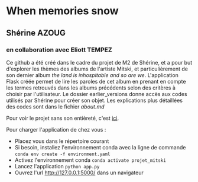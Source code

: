 # When memories snow
## Shérine AZOUG
### en collaboration avec Eliott TEMPEZ

Ce github a été créé dans le cadre du projet de M2 de Shérine, et a pour but d'explorer les thèmes des albums de l'artiste Mitski, et particulièrement de son dernier album *the land is inhospitable and so are we*. L'application Flask créée permet de lire les paroles de cet album en prenant en compte les termes retrouvés dans les albums précédents selon des critères à choisir par l'utilisateur. Le dossier earlier_versions donne accès aux codes utilisés par Shérine pour créer son objet. Les explications plus détaillées des codes sont dans le fichier *about.md*

Pour voir le projet sans son entièreté, c'est [ici](http://linktr.ee/whenmemoriessnow).

Pour charger l'application de chez vous :
* Placez vous dans le répertoire courant
* Si besoin, installez l'environnement conda avec la ligne de commande
```conda env create -f environment.yaml```
* Activez l'environnement conda 
```conda activate projet_mitski```
* Lancez l'application
```python app.py```
* Ouvrez l'url http://127.0.0.1:5000/ dans un navigateur